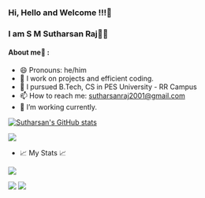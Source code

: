 ### Hi, Hello and Welcome !!!👋
### I am S M Sutharsan Raj🙋‍♂️

<!--
**smsraj2001/smsraj2001** is a ✨ _special_ ✨ repository because its `README.md` (this file) appears on your GitHub profile.
- 🤔 I’m looking for help with ...
- 💬 Ask me about ...
- 😄 Pronouns: ...
- ⚡ Fun fact: ...
-->

#### About me💬 :
- 😄 Pronouns: he/him
- 🔭 I work on projects and efficient coding.
- 🌱 I pursued B.Tech, CS in PES University - RR Campus
- 📫 How to reach me: sutharsanraj2001@gmail.com
- 👯 I’m working currently.

[![Sutharsan's GitHub stats](https://github-readme-stats.vercel.app/api?username=smsraj2001&theme=aura)]()
<p>
<a href="https://github.com/smsraj2001">
    <img src="https://github-stats-alpha.vercel.app/api?username=smsraj2001&cc=22272e&tc=37BCF6&ic=fff&bc=0000">
</a>
</p>

<!-- [![My GitHub Language Stats](https://github-readme-stats.vercel.app/api/top-langs/?username=smsraj2001&langs_count=5&theme=nightowl)]() -->


- 📈 My Stats 📈

![](http://github-profile-summary-cards.vercel.app/api/cards/profile-details?username=smsraj2001&theme=nightowl) 

![](http://github-profile-summary-cards.vercel.app/api/cards/repos-per-language?username=smsraj2001&theme=nightowl) 
![](http://github-profile-summary-cards.vercel.app/api/cards/most-commit-language?username=smsraj2001&theme=nightowl)
